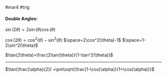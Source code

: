 #mar4 #trig

#### Double Angles:

$\sin(2\theta)=2\sin(\theta)\cos(\theta)$

$\cos(2\theta)=\cos^2(\theta)-\sin^2(\theta)$
	  $\space=2\cos^2(\theta)-1$
	  $\space=1-2\sin^2(\theta)$
	  
$\tan(2\theta)=\frac{2\tan(\theta)}{1-\tan^2(\theta)}$


---
$\tan(\frac{\alpha}{2}) =\pm\sqrt{\frac{1-\cos(\alpha)}{1+\cos(\alpha)}}$

